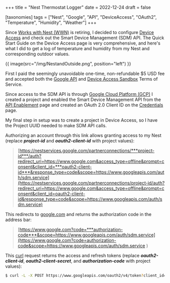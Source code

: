 +++
title = "Nest Thermostat Logger"
date = 2022-12-24
draft = false

[taxonomies]
tags = ["Nest", "Google", "API", "DeviceAccess", "OAuth2", "Temperature", "Humidity", "Weather"]
+++

Since [Works with Nest (WWN)](https://developers.nest.com/) is retiring, I decided to configure [Device Access](https://developers.google.com/nest/device-access/get-started) and check out the Smart Device Management (SDM) API. The Quick Start Guide on the Device Access page is very comprehensive, and here's what I did to get a log of temperature and humidity from my Nest and corresponding outdoor values.

{{ image(src="/img/NestandOutside.png", position="left") }}
<!-- more -->

First I paid the seemingly unavoidable one-time, non-refundable $5 USD fee and accepted both the [Google API](https://developers.google.com/terms) and [Device Access Sandbox](https://developers.google.com/nest/device-access/tos) Terms of Service.

Since access to the SDM API is through [Google Cloud Platform (GCP)](https://cloud.google.com/gcp/) I created a project and enabled the Smart Device Management API from the [API Enablement](https://console.developers.google.com/apis/library/smartdevicemanagement.googleapis.com) page and created an OAuth 2.0 Client ID on the [Credentials](https://console.developers.google.com/apis/credentials) page.

My final step in setup was to create a project in Device Access, so I have the Project UUID needed to make SDM API calls.

<!-- more -->

Authorizing an account through this link allows granting access to my Nest (replace ***project-id*** and ***oauth2-client-id*** with project values):

>[https://nestservices.google.com/partnerconnections/***project-id***/auth?redirect_uri=https://www.google.com&access_type=offline&prompt=consent&client_id=***oauth2-client-id***&response_type=code&scope=https://www.googleapis.com/auth/sdm.service](https://nestservices.google.com/partnerconnections/project-id/auth?redirect_uri=https://www.google.com&access_type=offline&prompt=consent&client_id=oauth2-client-id&response_type=code&scope=https://www.googleapis.com/auth/sdm.service)

This redirects to [google.com](https://www.google.com) and returns the authorization code in the address bar:

>[https://www.google.com?code=***authorization-code***&scope=https://www.googleapis.com/auth/sdm.service](https://www.google.com?code=authorization-code&scope=https://www.googleapis.com/auth/sdm.service
)

This [curl](https://curl.se/) request returns the access and refresh tokens (replace ***oauth2-client-id***, ***oauth2-client-secret***, and ***authorization-code*** with project values):

```bash
$ curl -L -X POST https://www.googleapis.com/oauth2/v4/token?client_id=${oauth2-client-id}&client_secret=${oauth2-client-secret}&code=${authorization-code}&grant_type=authorization_code&redirect_uri=https://www.google.com
```
